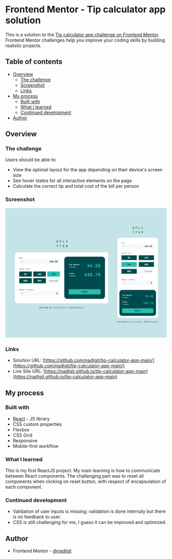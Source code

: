 # Frontend Mentor - Tip calculator app solution

This is a solution to the [Tip calculator app challenge on Frontend Mentor](https://www.frontendmentor.io/challenges/tip-calculator-app-ugJNGbJUX). Frontend Mentor challenges help you improve your coding skills by building realistic projects.

## Table of contents

- [Overview](#overview)
  - [The challenge](#the-challenge)
  - [Screenshot](#screenshot)
  - [Links](#links)
- [My process](#my-process)
  - [Built with](#built-with)
  - [What I learned](#what-i-learned)
  - [Continued development](#continued-development)
- [Author](#author)

## Overview

### The challenge

Users should be able to:

- View the optimal layout for the app depending on their device's screen size
- See hover states for all interactive elements on the page
- Calculate the correct tip and total cost of the bill per person

### Screenshot

![](./screenshot.jpg)

### Links

- Solution URL: [https://github.com/nadlgit/tip-calculator-app-main/](https://github.com/nadlgit/tip-calculator-app-main/)
- Live Site URL: [https://nadlgit.github.io/tip-calculator-app-main](https://nadlgit.github.io/tip-calculator-app-main)

## My process

### Built with

- [React](https://reactjs.org/) - JS library
- CSS custom properties
- Flexbox
- CSS Grid
- Responsive
- Mobile-first workflow

### What I learned

This is my first ReactJS project. My main learning is how to communicate between React components. The challenging part was to reset all components when clicking on reset button, with respect of encapsulation of each component.

### Continued development
- Validation of user inputs is missing: validation is done internaly but there is no feedback to user.
- CSS is still challenging for me, I guess it can be improved and optimized.

## Author

- Frontend Mentor - [@nadlgit](https://www.frontendmentor.io/profile/nadlgit)
